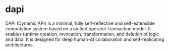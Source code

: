# dapi
DAPI (Dynamic API) is a minimal, fully self-reflective and self-extensible computation system based on a unified operator-transaction model. It enables runtime creation, invocation, transformation, and deletion of logic and data. It is designed for deep human-AI collaboration and self-replicating architectures.
